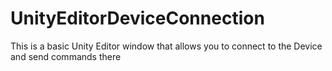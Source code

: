 # UnityEditorDeviceConnection
This is a basic Unity Editor window that allows you to connect to the Device and send commands there
